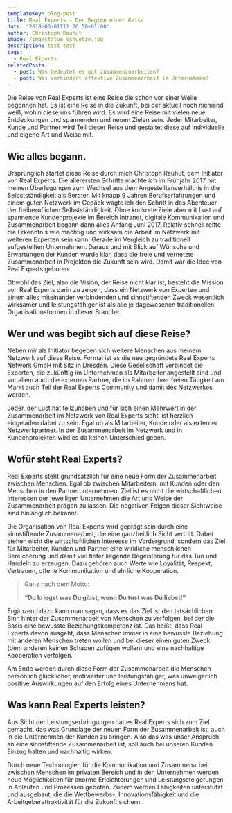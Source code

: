 ```yaml
---
templateKey: blog-post
title: Real Experts - Der Beginn einer Reise
date: '2018-03-01T11:26:50+01:00'
author: Christoph Rauhut
image: /img/statue_schuetze.jpg
description: test test
tags:
  - Real Experts
relatedPosts:
  - post: Was bedeutet es gut zusammenzuarbeiten?
  - post: Was verhindert effektive Zusammenarbeit im Unternehmen?
---
```

Die Reise von Real Experts ist eine Reise die schon vor einer Weile begonnen hat. Es ist eine Reise in die Zukunft, bei der aktuell noch niemand weiß, wohin diese uns führen wird. Es wird eine Reise mit vielen neue Entdeckungen und spannenden und neuen Zielen sein. Jeder Mitarbeiter, Kunde und Partner wird Teil dieser Reise und gestaltet diese auf individuelle und eigene Art und Weise mit. 

## Wie alles begann.

Ursprünglich startet diese Reise durch mich Christoph Rauhut, dem Initiator von Real Experts. Die allerersten Schritte machte ich im Frühjahr 2017 mit meinen Überlegungen zum Wechsel aus dem Angestelltenverhältnis in die Selbstständigkeit als Berater. Mit knapp 9 Jahren Berufserfahrungen und einem guten Netzwerk im Gepäck wagte ich den Schritt in das Abenteuer der freiberuflichen Selbstständigkeit. Ohne konkrete Ziele aber mit Lust auf spannende Kundenprojekte im Bereich Intranet, digitale Kommunikation und Zusammenarbeit begann dann alles Anfang Juni 2017. Relativ schnell reifte die Erkenntnis wie mächtig und wirksam die Arbeit im Netzwerk mit weiteren Experten sein kann. Gerade im Vergleich zu traditionell aufgestellten Unternehmen. Daraus und mit Blick auf Wünsche und Erwartungen der Kunden wurde klar, dass die freie und vernetzte Zusammenarbeit in Projekten die Zukunft sein wird. Damit war die Idee von Real Experts geboren. 

Obwohl das Ziel, also die Vision, der Reise nicht klar ist, besteht die Mission von Real Experts darin zu zeigen, dass ein Netzwerk von Experten und einem alles miteinander verbindenden und sinnstiftenden Zweck wesentlich wirksamer und leistungsfähiger ist als alle je dagewesenen traditionellen Organisationsformen in dieser Branche. 

## Wer und was begibt sich auf diese Reise?

Neben mir als Initiator begeben sich weitere Menschen aus meinem Netzwerk auf diese Reise. Formal ist es die neu gegründete Real Experts Network GmbH mit Sitz in Dresden. Diese Gesellschaft verbindet die Experten, die zukünftig im Unternehmen als Mitarbeiter angestellt sind und vor allem auch die externen Partner, die im Rahmen ihrer freien Tätigkeit am Markt auch Teil der Real Experts Community und damit des Netzwerkes werden. 

Jeder, der Lust hat teilzuhaben und für sich einen Mehrwert in der Zusammenarbeit im Netzwerk von Real Experts sieht, ist herzlich eingeladen dabei zu sein. Egal ob als Mitarbeiter, Kunde oder als externer Netzwerkpartner. In der Zusammenarbeit im Netzwerk und in Kundenprojekten wird es da keinen Unterschied geben. 

## Wofür steht Real Experts?

Real Experts steht grundsätzlich für eine neue Form der Zusammenarbeit zwischen Menschen. Egal ob zwischen Mitarbeitern, mit Kunden oder den Menschen in den Partnerunternehmen. Ziel ist es nicht die wirtschaftlichen Interessen der jeweiligen Unternehmen die Art und Weise der Zusammenarbeit prägen zu lassen. Die negativen Folgen dieser Sichtweise sind hinlänglich bekannt. 

Die Organisation von Real Experts wird geprägt sein durch eine sinnstiftende Zusammenarbeit, die eine ganzheitlich Sicht vertritt. Dabei stehen nicht die wirtschaftlichen Interesse im Vordergrund, sondern das Ziel für Mitarbeiter, Kunden und Partner eine wirkliche menschlichen Bereicherung und damit viel tiefer liegende Begeisterung für das Tun und Handeln zu erzeugen. Dazu gehören auch Werte wie Loyalität, Respekt, Vertrauen, offene Kommunikation und ehrliche Kooperation. 

> Ganz nach dem Motto: 
>
> **“Du kriegst was Du gibst, wenn Du tust was Du liebst!”**

Ergänzend dazu kann man sagen, dass es das Ziel ist den tatsächlichen Sinn hinter der Zusammenarbeit von Menschen zu verfolgen, bei der die Basis eine bewusste Beziehungskompetenz ist. Das heißt, dass Real Experts davon ausgeht, dass Menschen immer in eine bewusste Beziehung mit anderen Menschen treten wollen und bei dieser einen guten Zweck (dem anderen keinen Schaden zufügen wollen) und eine nachhaltige Kooperation verfolgen. 

Am Ende werden durch diese Form der Zusammenarbeit die Menschen persönlich glücklicher, motivierter und leistungsfähiger, was unweigerlich positive Auswirkungen auf den Erfolg eines Unternehmens hat. 

## Was kann Real Experts leisten?

Aus Sicht der Leistungserbringungen hat es Real Experts sich zum Ziel gemacht, das was Grundlage der neuen Form der Zusammenarbeit ist, auch in die Unternehmen der Kunden zu bringen. Also das was unser Anspruch an eine sinnstiftende Zusammenarbeit ist, soll auch bei unseren Kunden Einzug halten und nachhaltig wirken. 

Durch neue Technologien für die Kommunikation und Zusammenarbeit zwischen Menschen im privaten Bereich und in den Unternehmen werden neue Möglichkeiten für enorme Erleichterungen und Leistungssteigerungen in Abläufen und Prozessen geboten. Zudem werden Fähigkeiten unterstützt und ausgebaut, die die Wettbewerbs-, Innovationsfähigkeit und die Arbeitgeberattraktivität für die Zukunft sichern.
